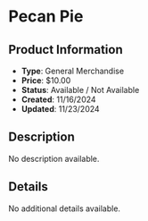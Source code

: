# Pecan Pie

## Product Information
- **Type**: General Merchandise
- **Price**: $10.00
- **Status**: Available / Not Available
- **Created**: 11/16/2024
- **Updated**: 11/23/2024

## Description
No description available.



## Details
No additional details available.
